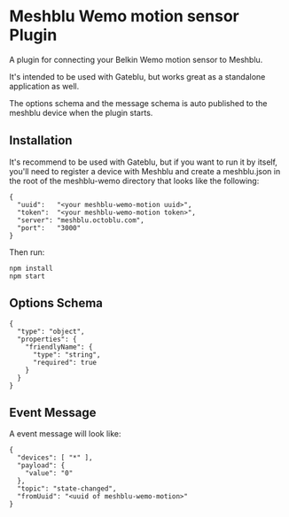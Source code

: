 # Meshblu Wemo motion sensor Plugin #
A plugin for connecting your Belkin Wemo motion sensor to Meshblu.

It's intended to be used with Gateblu, but works great as a standalone application as well.

The options schema and the message schema is auto published to the meshblu device when the plugin starts.

## Installation ##
It's recommend to be used with Gateblu, but if you want to run it by itself, you'll need to register a device with Meshblu and create a meshblu.json in the root of the meshblu-wemo directory that looks like the following:

```
{
  "uuid":   "<your meshblu-wemo-motion uuid>",
  "token":  "<your meshblu-wemo-motion token>",
  "server": "meshblu.octoblu.com",
  "port":   "3000"
}
```

Then run:
```
npm install
npm start
```

## Options Schema ##
```
{
  "type": "object",
  "properties": {
    "friendlyName": {
      "type": "string",
      "required": true
    }
  }
}
```

## Event Message ##
A event message will look like:
```
{
  "devices": [ "*" ],
  "payload": {
    "value": "0"
  },
  "topic": "state-changed",
  "fromUuid": "<uuid of meshblu-wemo-motion>"
}
```

